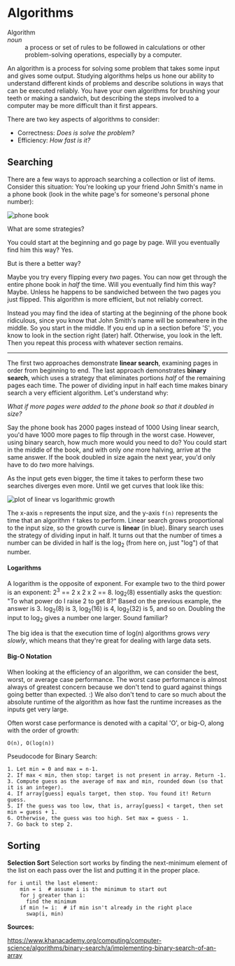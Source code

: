 # Algorithms
<dl>
<dt>Algorithm</dt><em>noun</em>
<dd> a process or set of rules to be followed in calculations or other problem-solving operations, especially by a computer.</dd>
</dl>

An algorithm is a process for solving some problem that takes some input and gives some output. Studying algorithms helps us hone our ability to understand different kinds of problems and describe solutions in ways that can be executed reliably. You have your own algorithms for brushing your teeth or making a sandwich, but describing the steps involved to a computer may be more difficult than it first appears.

There are two key aspects of algorithms to consider:
  - Correctness: _Does is solve the problem?_
  - Efficiency: _How fast is it?_

## Searching
There are a few ways to approach searching a collection or list of items. Consider this situation: You're looking up your friend John Smith's name in a phone book (look in the white page's for someone's personal phone number):

![phone book](http://hereandthere.us/wp-content/uploads/2010/10/PhoneBook.jpg)

What are some strategies?

You could start at the beginning and go page by page. Will you eventually find him this way? Yes.

But is there a better way?

Maybe you try every flipping every _two_ pages. You can now get through the entire phone book in _half_ the time. Will you eventually find him this way? Maybe. Unless he happens to be sandwiched between the two pages you just flipped. This algorithm is more efficient, but not reliably correct.

Instead you may find the idea of starting at the beginning of the phone book ridiculous, since you know that John Smith's name will be somewhere in the middle. So you start in the middle. If you end up in a section before 'S', you know to look in the section right (later) half. Otherwise, you look in the left. Then you repeat this process with whatever section remains.

***

The first two approaches demonstrate **linear search**, examining pages in order from beginning to end. The last approach demonstrates **binary search**, which uses a strategy that eliminates portions _half_ of the remaining pages each time. The power of dividing input in half each time makes binary search a very efficient algorithm. Let's understand why:

_What if more pages were added to the phone book so that it doubled in size?_

Say the phone book has 2000 pages instead of 1000 Using linear search, you'd have 1000 more pages to flip through in the worst case. However, using binary search, how much more would you need to do? You could start in the middle of the book, and with only _one_ more halving, arrive at the same answer. If the book doubled in size again the next year, you'd only have to do _two_ more halvings.

As the input gets even bigger, the time it takes to perform these two searches diverges even more. Until we get curves that look like this:

![plot of linear vs logarithmic growth](http://www.equestionanswers.com/c/images/log2n.gif)

The x-axis `n` represents the input size, and the y-axis `f(n)` represents the time that an algorithm `f` takes to perform. Linear search grows proportional to the input size, so the growth curve is **linear** (in blue). Binary search uses the strategy of dividing input in half. It turns out that the number of times a number can be divided in half is the log<sub>2</sub> (from here on, just "log") of that number.

#### Logarithms


A logarithm is the opposite of exponent. For example two to the third power is an exponent: 2<sup>3</sup> == 2 x 2 x 2 == 8. log<sub>2</sub>(8) essentially asks the question: "To what power do I raise 2 to get 8?" Based on the previous example, the answer is 3. log<sub>2</sub>(8) is 3, log<sub>2</sub>(16) is 4, log<sub>2</sub>(32) is 5, and so on.
Doubling the input to log<sub>2</sub> gives a number one larger. Sound familiar?

The big idea is that the execution time of log(n) algorithms grows _very slowly_, which means that they're great for dealing with large data sets.

#### Big-O Notation

When looking at the efficiency of an algorithm, we can consider the best, worst, or average case performance. The worst case performance is almost always of greatest concern because we don't tend to guard against things going better than expected. :) We also don't tend to care so much about the absolute runtime of the algorithm as how fast the runtime increases as the inputs get very large.

Often worst case performance is denoted with a capital 'O', or big-O, along with the order of growth:

`O(n), O(log(n))`


Pseudocode for Binary Search:
```
1. Let min = 0 and max = n-1.
2. If max < min, then stop: target is not present in array. Return -1.
3. Compute guess as the average of max and min, rounded down (so that it is an integer).
4. If array[guess] equals target, then stop. You found it! Return guess.
5. If the guess was too low, that is, array[guess] < target, then set min = guess + 1.
6. Otherwise, the guess was too high. Set max = guess - 1.
7. Go back to step 2.
```

## Sorting

**Selection Sort**
Selection sort works by finding the next-minimum element of the list on each pass over the list and putting it in the proper place.

```
for i until the last element:
    min = i  # assume i is the minimum to start out
    for j greater than i:
      find the minimum
    if min != i:  # if min isn't already in the right place
      swap(i, min)
```



**Sources:**

https://www.khanacademy.org/computing/computer-science/algorithms/binary-search/a/implementing-binary-search-of-an-array
